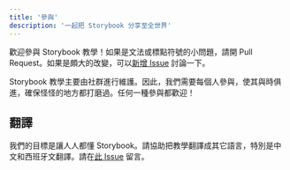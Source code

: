 ```yaml
---
title: '參與'
description: '一起把 Storybook 分享至全世界'
---
```


歡迎參與 Storybook 教學！如果是文法或標點符號的小問題，請開 Pull Request。如果是頗大的改變，可以[新增 Issue](https://github.com/chromaui/learnstorybook.com/issues) 討論一下。

Storybook 教學主要由社群進行維護。因此，我們需要每個人參與，使其與時俱進，確保怪怪的地方都打磨過。任何一種參與都歡迎！

## 翻譯

我們的目標是讓人人都懂 Storybook。請協助把教學翻譯成其它語言，特別是中文和西班牙文翻譯。請在[此 Issue](https://github.com/chromaui/learnstorybook.com/issues/3) 留言。
